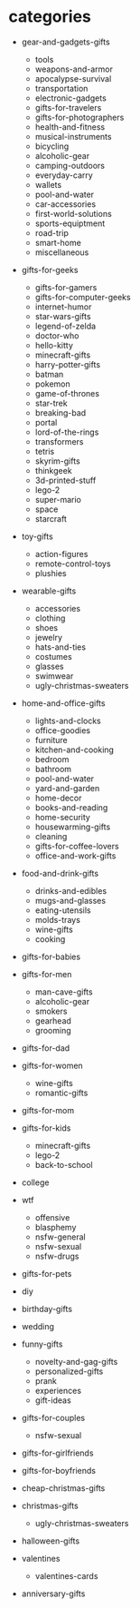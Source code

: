 # categories

* gear-and-gadgets-gifts
    * tools
    * weapons-and-armor
    * apocalypse-survival
    * transportation
    * electronic-gadgets
    * gifts-for-travelers
    * gifts-for-photographers
    * health-and-fitness
    * musical-instruments
    * bicycling
    * alcoholic-gear
    * camping-outdoors
    * everyday-carry
    * wallets
    * pool-and-water
    * car-accessories
    * first-world-solutions
    * sports-equiptment
    * road-trip
    * smart-home
    * miscellaneous

* gifts-for-geeks
    * gifts-for-gamers
    * gifts-for-computer-geeks
    * internet-humor
    * star-wars-gifts
    * legend-of-zelda
    * doctor-who
    * hello-kitty
    * minecraft-gifts
    * harry-potter-gifts
    * batman
    * pokemon
    * game-of-thrones
    * star-trek
    * breaking-bad
    * portal
    * lord-of-the-rings
    * transformers
    * tetris
    * skyrim-gifts
    * thinkgeek
    * 3d-printed-stuff
    * lego-2
    * super-mario
    * space
    * starcraft

* toy-gifts
    * action-figures
    * remote-control-toys
    * plushies

* wearable-gifts
    * accessories
    * clothing
    * shoes
    * jewelry
    * hats-and-ties
    * costumes
    * glasses
    * swimwear
    * ugly-christmas-sweaters

* home-and-office-gifts
    * lights-and-clocks
    * office-goodies
    * furniture
    * kitchen-and-cooking
    * bedroom
    * bathroom
    * pool-and-water
    * yard-and-garden
    * home-decor
    * books-and-reading
    * home-security
    * housewarming-gifts
    * cleaning
    * gifts-for-coffee-lovers
    * office-and-work-gifts

* food-and-drink-gifts
    * drinks-and-edibles
    * mugs-and-glasses
    * eating-utensils
    * molds-trays
    * wine-gifts
    * cooking

* gifts-for-babies

* gifts-for-men
    * man-cave-gifts
    * alcoholic-gear
    * smokers
    * gearhead
    * grooming

* gifts-for-dad

* gifts-for-women
    * wine-gifts
    * romantic-gifts

* gifts-for-mom

* gifts-for-kids
    * minecraft-gifts
    * lego-2
    * back-to-school

* college

* wtf
    * offensive
    * blasphemy
    * nsfw-general
    * nsfw-sexual
    * nsfw-drugs

* gifts-for-pets

* diy

* birthday-gifts

* wedding

* funny-gifts
    * novelty-and-gag-gifts
    * personalized-gifts
    * prank
    * experiences
    * gift-ideas

* gifts-for-couples
    * nsfw-sexual

* gifts-for-girlfriends

* gifts-for-boyfriends

* cheap-christmas-gifts

* christmas-gifts
    * ugly-christmas-sweaters

* halloween-gifts

* valentines
    * valentines-cards

* anniversary-gifts
